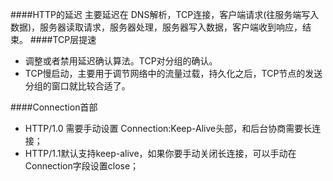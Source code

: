 ####HTTP的延迟
主要延迟在 DNS解析，TCP连接，客户端请求(往服务端写入数据)，服务器读取请求，服务器处理，服务器写入数据，客户端收到响应，结束。
####TCP层提速
* 调整或者禁用延迟确认算法。TCP对分组的确认。
* TCP慢启动，主要用于调节网络中的流量过载，持久化之后，TCP节点的发送分组的窗口就比较合适了。

####Connection首部
* HTTP/1.0 需要手动设置 Connection:Keep-Alive头部，和后台协商需要长连接；
* HTTP/1.1默认支持keep-alive，如果你要手动关闭长连接，可以手动在Connection字段设置close；